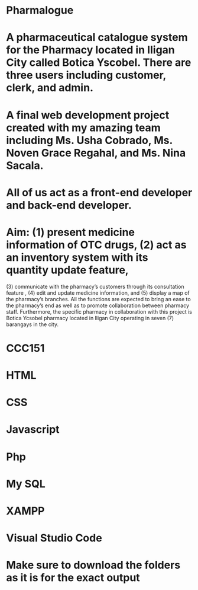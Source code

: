 # Pharmalogue
# A pharmaceutical catalogue system for the Pharmacy located in Iligan City called Botica Yscobel. There are three users including customer, clerk, and admin.
# A final web development project created with my amazing team including Ms. Usha Cobrado, Ms. Noven Grace Regahal, and Ms. Nina Sacala. 
# All of us act as a front-end developer and back-end developer.
# Aim: (1) present medicine information of OTC drugs, (2) act as an inventory system with its quantity update feature, 
(3) communicate with the pharmacy’s customers through its consultation feature , (4) edit and update medicine information, and (5) display a map of the pharmacy’s branches.
All the functions are expected to bring an ease to the pharmacy’s end as well as to promote collaboration between pharmacy staff. 
Furthermore, the specific pharmacy in collaboration with this project is Botica Ycsobel pharmacy located in Iligan City operating in seven (7) barangays in the city.
# CCC151
# HTML
# CSS
# Javascript
# Php
# My SQL
# XAMPP
# Visual Studio Code
# Make sure to download the folders as it is for the exact output 
